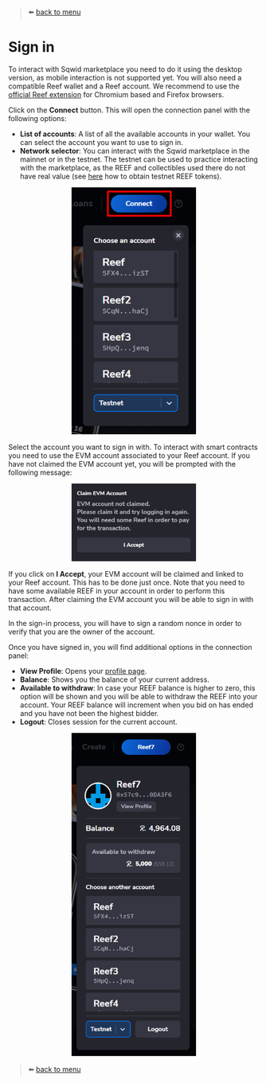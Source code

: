 > :arrow_left: [back to menu](../README.md#sqwid-marketplace-user-guide)

# **Sign in**

To interact with Sqwid marketplace you need to do it using the desktop version, as mobile interaction is not supported yet. You will also need a compatible Reef wallet and a Reef account. We recommend to use the [official Reef extension](https://docs.reef.io/docs/users/extension/) for Chromium based and Firefox browsers.

Click on the **Connect** button. This will open the connection panel with the following options:

-   **List of accounts**: A list of all the available accounts in your wallet. You can select the account you want to use to sign in.
-   **Network selector**: You can interact with the Sqwid marketplace in the mainnet or in the testnet. The testnet can be used to practice interacting with the marketplace, as the REEF and collectibles used there do not have real value (see [here](https://docs.reef.io/docs/developers/accounts/#testnet-accounts) how to obtain testnet REEF tokens).

<p align="center">
  <img width="250" src="../images/connect.png">
</p>

Select the account you want to sign in with. To interact with smart contracts you need to use the EVM account associated to your Reef account. If you have not claimed the EVM account yet, you will be prompted with the following message:

<p align="center">
  <img width="250" src="../images/claim_evm_account.png">
</p>

If you click on **I Accept**, your EVM account will be claimed and linked to your Reef account. This has to be done just once. Note that you need to have some available REEF in your account in order to perform this transaction. After claiming the EVM account you will be able to sign in with that account.

In the sign-in process, you will have to sign a random nonce in order to verify that you are the owner of the account.

Once you have signed in, you will find additional options in the connection panel:

-   **View Profile**: Opens your [profile page](../accounts/profile.md#profile).
-   **Balance**: Shows you the balance of your current address.
-   **Available to withdraw**: In case your REEF balance is higher to zero, this option will be shown and you will be able to withdraw the REEF into your account. Your REEF balance will increment when you bid on has ended and you have not been the highest bidder.
-   **Logout**: Closes session for the current account.

<p align="center">
  <img width="250" src="../images/signed_in.png">
</p>

> :arrow_left: [back to menu](../README.md#sqwid-marketplace-user-guide)
